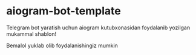 # aiogram-bot-template
Telegram bot yaratish uchun aiogram kutubxonasidan foydalanib yozilgan mukammal shablon!

Bemalol yuklab olib foydalanishingiz mumkin
